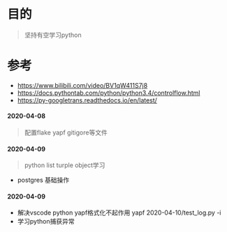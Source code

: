 # 目的
> 坚持有空学习python
# 参考
- https://www.bilibili.com/video/BV1qW411S7j8       
- https://docs.pythontab.com/python/python3.4/controlflow.html
- https://py-googletrans.readthedocs.io/en/latest/


#### 2020-04-08
> 配置flake yapf gitigore等文件
#### 2020-04-09
> python list turple object学习
- postgres 基础操作
#### 2020-04-09
- 解决vscode python yapf格式化不起作用 yapf 2020-04-10/test_log.py -i
- 学习python捕获异常
